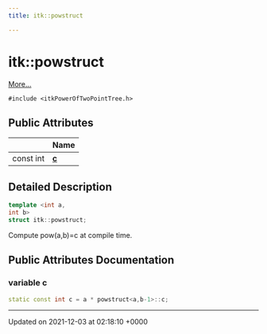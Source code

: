 ```yaml
---
title: itk::powstruct

---
```


# itk::powstruct



 [More...](#detailed-description)


`#include <itkPowerOfTwoPointTree.h>`

## Public Attributes

|                | Name           |
| -------------- | -------------- |
| const int | **[c](../Classes/structitk_1_1powstruct.md#variable-c)**  |

## Detailed Description

```cpp
template <int a,
int b>
struct itk::powstruct;
```


Compute pow(a,b)=c at compile time. 

## Public Attributes Documentation

### variable c

```cpp
static const int c = a * powstruct<a,b-1>::c;
```


-------------------------------

Updated on 2021-12-03 at 02:18:10 +0000